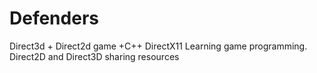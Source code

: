 # Defenders
Direct3d + Direct2d game +C++ DirectX11
Learning game programming. Direct2D and Direct3D sharing resources
